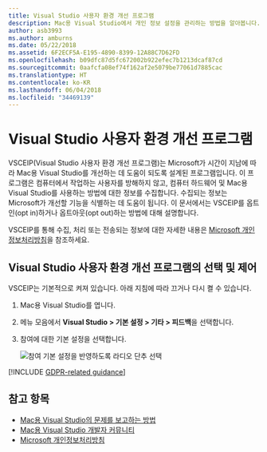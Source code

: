 ```yaml
---
title: Visual Studio 사용자 환경 개선 프로그램
description: Mac용 Visual Studio에서 개인 정보 설정을 관리하는 방법을 알아봅니다.
author: asb3993
ms.author: amburns
ms.date: 05/22/2018
ms.assetid: 6F2ECF5A-E195-4890-8399-12A88C7D62FD
ms.openlocfilehash: b09dfc87d5fc672002b922efec7b1213dcaf87cd
ms.sourcegitcommit: 0aafcfa08ef74f162af2e5079be77061d7885cac
ms.translationtype: HT
ms.contentlocale: ko-KR
ms.lasthandoff: 06/04/2018
ms.locfileid: "34469139"
---
```

# <a name="visual-studio-customer-experience-improvement-program"></a>Visual Studio 사용자 환경 개선 프로그램

VSCEIP(Visual Studio 사용자 환경 개선 프로그램)는 Microsoft가 시간이 지남에 따라 Mac용 Visual Studio를 개선하는 데 도움이 되도록 설계된 프로그램입니다. 이 프로그램은 컴퓨터에서 작업하는 사용자를 방해하지 않고, 컴퓨터 하드웨어 및 Mac용 Visual Studio를 사용하는 방법에 대한 정보를 수집합니다. 수집되는 정보는 Microsoft가 개선할 기능을 식별하는 데 도움이 됩니다. 이 문서에서는 VSCEIP를 옵트인(opt in)하거나 옵트아웃(opt out)하는 방법에 대해 설명합니다.

VSCEIP를 통해 수집, 처리 또는 전송되는 정보에 대한 자세한 내용은 [Microsoft 개인정보처리방침](https://privacy.microsoft.com/privacystatement)을 참조하세요.  

## <a name="choice-and-control-over-the-visual-studio-customer-experience-improvement-program"></a>Visual Studio 사용자 환경 개선 프로그램의 선택 및 제어

VSCEIP는 기본적으로 켜져 있습니다. 아래 지침에 따라 끄거나 다시 켤 수 있습니다.

1. Mac용 Visual Studio를 엽니다.

1. 메뉴 모음에서 **Visual Studio > 기본 설정 > 기타 > 피드백**을 선택합니다.

1. 참여에 대한 기본 설정을 선택합니다.

    ![참여 기본 설정을 반영하도록 라디오 단추 선택](media/visual-studio-experience-improvement-program-image1.png)

[!INCLUDE [GDPR-related guidance](../docs/misc/includes/gdpr-hybrid-note.md)]

## <a name="see-also"></a>참고 항목

* [Mac용 Visual Studio의 문제를 보고하는 방법](report-a-problem.md)
* [Mac용 Visual Studio 개발자 커뮤니티](https://developercommunity.visualstudio.com/spaces/41/index.html)
* [Microsoft 개인정보처리방침](https://privacy.microsoft.com/privacystatement)
